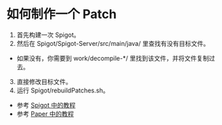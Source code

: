 # 如何制作一个 Patch
1. 首先构建一次 Spigot。
2. 然后在 Spigot/Spigot-Server/src/main/java/ 里查找有没有目标文件。
  * 如果没有，你需要到 work/decompile-*/ 里找到该文件，并将文件复制过去。
3. 直接修改目标文件。
4. 运行 Spigot/rebuildPatches.sh。

<!---->
* 参考 [Spigot 中的教程](https://hub.spigotmc.org/stash/projects/SPIGOT/repos/spigot/browse/README.md)
* 参考 [Paper 中的教程](https://github.com/PaperMC/Paper/blob/master/CONTRIBUTING.md#modifying-patches)
